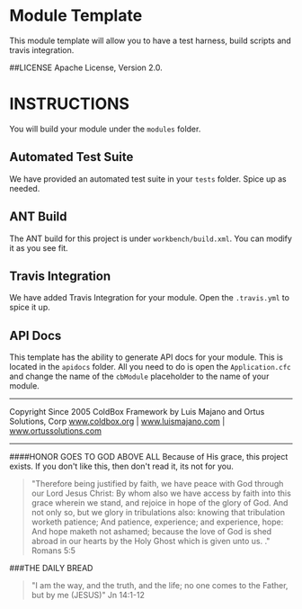 # Module Template
This module template will allow you to have a test harness, build scripts and travis integration.

##LICENSE
Apache License, Version 2.0.


INSTRUCTIONS
============

You will build your module under the `modules` folder.

## Automated Test Suite
We have provided an automated test suite in your `tests` folder. Spice up as needed.

## ANT Build
The ANT build for this project is under `workbench/build.xml`. You can modify it as you see fit.

## Travis Integration
We have added Travis Integration for your module. Open the `.travis.yml` to spice it up.

## API Docs

This template has the ability to generate API docs for your module. This is located in the `apidocs` folder.  All you need to do is open the `Application.cfc` and change the name of the `cbModule` placeholder to the name of your module.


********************************************************************************
Copyright Since 2005 ColdBox Framework by Luis Majano and Ortus Solutions, Corp
www.coldbox.org | www.luismajano.com | www.ortussolutions.com
********************************************************************************
####HONOR GOES TO GOD ABOVE ALL
Because of His grace, this project exists. If you don't like this, then don't read it, its not for you.

>"Therefore being justified by faith, we have peace with God through our Lord Jesus Christ:
By whom also we have access by faith into this grace wherein we stand, and rejoice in hope of the glory of God.
And not only so, but we glory in tribulations also: knowing that tribulation worketh patience;
And patience, experience; and experience, hope:
And hope maketh not ashamed; because the love of God is shed abroad in our hearts by the 
Holy Ghost which is given unto us. ." Romans 5:5

###THE DAILY BREAD
 > "I am the way, and the truth, and the life; no one comes to the Father, but by me (JESUS)" Jn 14:1-12